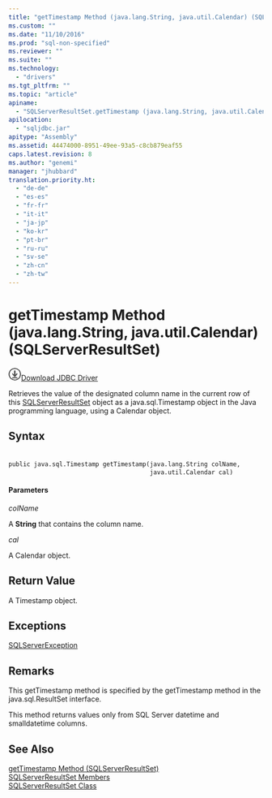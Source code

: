 ```yaml
---
title: "getTimestamp Method (java.lang.String, java.util.Calendar) (SQLServerResultSet) | Microsoft Docs"
ms.custom: ""
ms.date: "11/10/2016"
ms.prod: "sql-non-specified"
ms.reviewer: ""
ms.suite: ""
ms.technology: 
  - "drivers"
ms.tgt_pltfrm: ""
ms.topic: "article"
apiname: 
  - "SQLServerResultSet.getTimestamp (java.lang.String, java.util.Calendar)"
apilocation: 
  - "sqljdbc.jar"
apitype: "Assembly"
ms.assetid: 44474000-8951-49ee-93a5-c8cb879eaf55
caps.latest.revision: 8
ms.author: "genemi"
manager: "jhubbard"
translation.priority.ht: 
  - "de-de"
  - "es-es"
  - "fr-fr"
  - "it-it"
  - "ja-jp"
  - "ko-kr"
  - "pt-br"
  - "ru-ru"
  - "sv-se"
  - "zh-cn"
  - "zh-tw"
---
```

# getTimestamp Method (java.lang.String, java.util.Calendar) (SQLServerResultSet)
![Download](../../../ssdt/media/download.png)[Download JDBC Driver](http://go.microsoft.com/fwlink/?LinkId=245496)

  Retrieves the value of the designated column name in the current row of this [SQLServerResultSet](../../../connect/jdbc/reference/sqlserverresultset-class.md) object as a java.sql.Timestamp object in the Java programming language, using a Calendar object.  
  
## Syntax  
  
```  
  
public java.sql.Timestamp getTimestamp(java.lang.String colName,  
                                       java.util.Calendar cal)  
```  
  
#### Parameters  
 *colName*  
  
 A **String** that contains the column name.  
  
 *cal*  
  
 A Calendar object.  
  
## Return Value  
 A Timestamp object.  
  
## Exceptions  
 [SQLServerException](../../../connect/jdbc/reference/sqlserverexception-class.md)  
  
## Remarks  
 This getTimestamp method is specified by the getTimestamp method in the java.sql.ResultSet interface.  
  
 This method returns values only from SQL Server datetime and smalldatetime columns.  
  
## See Also  
 [getTimestamp Method &#40;SQLServerResultSet&#41;](../../../connect/jdbc/reference/gettimestamp-method--sqlserverresultset-.md)   
 [SQLServerResultSet Members](../../../connect/jdbc/reference/sqlserverresultset-members.md)   
 [SQLServerResultSet Class](../../../connect/jdbc/reference/sqlserverresultset-class.md)  
  
  